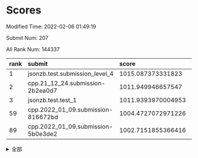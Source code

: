 # Scores

Modified Time: 2022-02-06 01:49:19

Submit Num: 207

All Rank Num: 144337

| rank |               submit               |       score        |       sigma        | pk_num |
| :--- | :--------------------------------- | :----------------- | :----------------- | :----- |
| 1    | jsonzb.test.submission_level_4     | 1015.087373331823  | 0.8723832935832476 | 2786   |
| 2    | cpp.21_12_24.submission-2b2ea0d7   | 1011.949946657547  | 0.7629830264311309 | 2792   |
| 3    | jsonzb.test.test_1                 | 1011.9393970004953 | 0.8026338187349054 | 2790   |
| 59   | cpp.2022_01_09.submission-816672bd | 1004.4727072971226 | 0.7185641333737685 | 2787   |
| 89   | cpp.2022_01_09.submission-5b0e3de2 | 1002.7151855366416 | 0.7093743363180606 | 2788   |


<details>
<summary>全部</summary>

| rank |                 submit                 |       score        |       sigma        | pk_num |
| :--- | :------------------------------------- | :----------------- | :----------------- | :----- |
| 1    | jsonzb.test.submission_level_4         | 1015.087373331823  | 0.8723832935832476 | 2786   |
| 2    | cpp.21_12_24.submission-2b2ea0d7       | 1011.949946657547  | 0.7629830264311309 | 2792   |
| 3    | jsonzb.test.test_1                     | 1011.9393970004953 | 0.8026338187349054 | 2790   |
| 4    | gobigger.level_3.submission_level_3_14 | 1011.5860027063001 | 0.763592844392821  | 2784   |
| 5    | gobigger.level_3.submission_level_3_45 | 1011.5235556473359 | 0.7852022337479233 | 2792   |
| 6    | gobigger.level_3.submission_level_3_48 | 1011.451487644571  | 0.7798476378061036 | 2788   |
| 7    | gobigger.level_3.submission_level_3_46 | 1011.2762142699036 | 0.7854004675659496 | 2786   |
| 8    | gobigger.level_3.submission_level_3_35 | 1011.0537316971447 | 0.7861692554167297 | 2785   |
| 9    | gobigger.level_3.submission_level_3_6  | 1011.0190272885776 | 0.7466363987486523 | 2785   |
| 10   | gobigger.level_3.submission_level_3_42 | 1010.9869136760037 | 0.7732244400339062 | 2792   |
| 11   | gobigger.level_3.submission_level_3_28 | 1010.8325339608034 | 0.759524690059994  | 2790   |
| 12   | gobigger.level_3.submission_level_3_36 | 1010.8179237449158 | 0.7789090042102129 | 2794   |
| 13   | gobigger.level_3.submission_level_3_43 | 1010.8167457949888 | 0.7728944543811976 | 2796   |
| 14   | gobigger.level_3.submission_level_3_40 | 1010.8076658365931 | 0.7708898623264673 | 2789   |
| 15   | gobigger.level_3.submission_level_3_2  | 1010.7181877492565 | 0.7565257106685481 | 2790   |
| 16   | gobigger.level_3.submission_level_3_12 | 1010.65320729787   | 0.7730346360085142 | 2787   |
| 17   | gobigger.level_3.submission_level_3_39 | 1010.56952509116   | 0.7500753601526312 | 2788   |
| 18   | gobigger.level_3.submission_level_3_4  | 1010.4802778431972 | 0.7526025796274045 | 2791   |
| 19   | gobigger.level_3.submission_level_3_21 | 1010.4271964030022 | 0.7561653258861131 | 2785   |
| 20   | gobigger.level_3.submission_level_3_10 | 1010.400389538619  | 0.7465518051781322 | 2789   |
| 21   | gobigger.level_3.submission_level_3_44 | 1010.2896115340401 | 0.771148929960176  | 2782   |
| 22   | gobigger.level_3.submission_level_3_49 | 1009.9383275030019 | 0.7448792268001676 | 2793   |
| 23   | gobigger.level_3.submission_level_3_1  | 1009.8698354368888 | 0.7501217171915583 | 2789   |
| 24   | gobigger.level_3.submission_level_3_38 | 1009.8500031912299 | 0.7466298479960124 | 2793   |
| 25   | gobigger.level_3.submission_level_3_0  | 1009.785528234141  | 0.7614512614870925 | 2784   |
| 26   | gobigger.level_3.submission_level_3_25 | 1009.7533095485892 | 0.7566574191548716 | 2791   |
| 27   | gobigger.level_3.submission_level_3_33 | 1009.713192580745  | 0.7449479308180234 | 2790   |
| 28   | gobigger.level_3.submission_level_3_8  | 1009.7121658831685 | 0.7566144507610858 | 2794   |
| 29   | gobigger.level_3.submission_level_3_13 | 1009.7011003041412 | 0.7620938844421046 | 2785   |
| 30   | gobigger.level_3.submission_level_3_18 | 1009.6860798626939 | 0.7634868966241477 | 2793   |
| 31   | gobigger.level_3.submission_level_3_15 | 1009.6677281192674 | 0.7476544350286565 | 2791   |
| 32   | gobigger.level_3.submission_level_3_16 | 1009.5397484362907 | 0.739082847617917  | 2787   |
| 33   | gobigger.level_3.submission_level_3_11 | 1009.4759023084932 | 0.7474797076633686 | 2789   |
| 34   | gobigger.level_3.submission_level_3_41 | 1009.4705333368229 | 0.7425382753951395 | 2789   |
| 35   | gobigger.level_3.submission_level_3_17 | 1009.342181356221  | 0.7401850632639988 | 2788   |
| 36   | gobigger.level_3.submission_level_3_27 | 1009.2704187791857 | 0.7599628960392034 | 2791   |
| 37   | gobigger.level_3.submission_level_3_30 | 1009.2683352378187 | 0.7463153094926834 | 2787   |
| 38   | gobigger.level_3.submission_level_3_3  | 1009.1887754268519 | 0.7356535842784152 | 2793   |
| 39   | gobigger.level_3.submission_level_3_37 | 1009.1482060675919 | 0.7536948223292697 | 2791   |
| 40   | gobigger.level_3.submission_level_3_19 | 1009.1050286925202 | 0.7495375592984006 | 2787   |
| 41   | gobigger.level_3.submission_level_3_24 | 1009.05082199529   | 0.7385277518580412 | 2788   |
| 42   | gobigger.level_3.submission_level_3_34 | 1009.0466632389749 | 0.7431828826171302 | 2790   |
| 43   | gobigger.level_3.submission_level_3_20 | 1009.0282391275532 | 0.7580490441625017 | 2791   |
| 44   | gobigger.level_3.submission_level_3_22 | 1008.993260557491  | 0.7714449652054959 | 2785   |
| 45   | gobigger.level_3.submission_level_3_9  | 1008.947438187048  | 0.737993028232779  | 2786   |
| 46   | gobigger.level_3.submission_level_3_5  | 1008.9016297827828 | 0.7543966766121174 | 2790   |
| 47   | gobigger.level_3.submission_level_3_47 | 1008.8280476574446 | 0.7429293007520062 | 2791   |
| 48   | gobigger.level_3.submission_level_3_32 | 1008.7948643088414 | 0.7428815309301041 | 2788   |
| 49   | gobigger.level_3.submission_level_3_23 | 1008.764729379599  | 0.7466548008819867 | 2785   |
| 50   | gobigger.level_3.submission_level_3_7  | 1008.7451794158478 | 0.7302207947270332 | 2787   |
| 51   | gobigger.level_3.submission_level_3_29 | 1008.6808233886178 | 0.7422231979851873 | 2791   |
| 52   | gobigger.level_3.submission_level_3_26 | 1008.4966419322116 | 0.7295175065638287 | 2786   |
| 53   | gobigger.level_3.submission_level_3_31 | 1007.2557109399058 | 0.7456044823576307 | 2792   |
| 54   | gobigger.level_1.submission_level_1_22 | 1005.2983237036531 | 0.7252099506798794 | 2788   |
| 55   | gobigger.level_1.submission_level_1_47 | 1004.7912987651744 | 0.7106656105624236 | 2787   |
| 56   | gobigger.level_1.submission_level_1_44 | 1004.7874139626839 | 0.7201348777291523 | 2789   |
| 57   | gobigger.level_1.submission_level_1_12 | 1004.7363287081074 | 0.7148086619053071 | 2783   |
| 58   | gobigger.level_1.submission_level_1_9  | 1004.6627785027805 | 0.731099178703499  | 2788   |
| 59   | cpp.2022_01_09.submission-816672bd     | 1004.4727072971226 | 0.7185641333737685 | 2787   |
| 60   | gobigger.level_1.submission_level_1_6  | 1004.355654869982  | 0.7072465270937658 | 2791   |
| 61   | gobigger.level_1.submission_level_1_3  | 1004.0622073914255 | 0.7078436260128088 | 2794   |
| 62   | gobigger.level_1.submission_level_1_8  | 1004.0380227242376 | 0.7139894737093049 | 2788   |
| 63   | gobigger.level_1.submission_level_1_24 | 1003.9856995976637 | 0.7171764853973719 | 2789   |
| 64   | gobigger.level_1.submission_level_1_15 | 1003.9006806319925 | 0.7050492516026318 | 2794   |
| 65   | gobigger.level_1.submission_level_1_33 | 1003.8703819111205 | 0.7310006995433925 | 2785   |
| 66   | gobigger.level_1.submission_level_1_27 | 1003.8384946766704 | 0.7159261199782698 | 2789   |
| 67   | gobigger.level_1.submission_level_1_14 | 1003.7653433556832 | 0.7272564712696141 | 2786   |
| 68   | gobigger.level_1.submission_level_1_37 | 1003.667934021834  | 0.7170095864760558 | 2787   |
| 69   | gobigger.level_1.submission_level_1_26 | 1003.6249322605597 | 0.7208946680081391 | 2793   |
| 70   | gobigger.level_1.submission_level_1_1  | 1003.6235320201084 | 0.7161572925189129 | 2791   |
| 71   | gobigger.level_1.submission_level_1_35 | 1003.6113426415573 | 0.7163262810487762 | 2785   |
| 72   | gobigger.level_1.submission_level_1_41 | 1003.6071013592182 | 0.7226632595433782 | 2788   |
| 73   | gobigger.level_1.submission_level_1_29 | 1003.601480248659  | 0.7249090588374223 | 2787   |
| 74   | gobigger.level_1.submission_level_1_7  | 1003.5823835403743 | 0.7155712013775349 | 2787   |
| 75   | gobigger.level_1.submission_level_1_17 | 1003.5602084588709 | 0.7213852988416749 | 2788   |
| 76   | gobigger.level_1.submission_level_1_31 | 1003.4837856440453 | 0.7202119897605191 | 2791   |
| 77   | gobigger.level_1.submission_level_1_43 | 1003.4109952226662 | 0.7179152221059056 | 2796   |
| 78   | gobigger.level_1.submission_level_1_42 | 1003.3726126646593 | 0.7025976339970753 | 2795   |
| 79   | gobigger.level_1.submission_level_1_13 | 1003.3571693104172 | 0.715737325217852  | 2790   |
| 80   | gobigger.level_1.submission_level_1_5  | 1003.339130088348  | 0.7185806592540822 | 2789   |
| 81   | gobigger.level_1.submission_level_1_2  | 1003.3294594436293 | 0.7141581663990079 | 2795   |
| 82   | gobigger.level_1.submission_level_1_40 | 1003.1607834890957 | 0.7245604842136736 | 2787   |
| 83   | gobigger.level_1.submission_level_1_34 | 1003.1457845139947 | 0.7106881098070551 | 2780   |
| 84   | gobigger.level_1.submission_level_1_11 | 1003.0549468501182 | 0.7283256003536607 | 2789   |
| 85   | gobigger.level_1.submission_level_1_32 | 1003.0519217329249 | 0.7112293123624438 | 2791   |
| 86   | gobigger.level_1.submission_level_1_21 | 1003.051392786157  | 0.7123958760760731 | 2785   |
| 87   | gobigger.level_1.submission_level_1_38 | 1002.9641066350699 | 0.7236505097733176 | 2787   |
| 88   | gobigger.level_1.submission_level_1_0  | 1002.9192200364702 | 0.7204092953161371 | 2783   |
| 89   | cpp.2022_01_09.submission-5b0e3de2     | 1002.7151855366416 | 0.7093743363180606 | 2788   |
| 90   | gobigger.level_1.submission_level_1_39 | 1002.7103865964018 | 0.7156537250959885 | 2793   |
| 91   | gobigger.level_1.submission_level_1_30 | 1002.7059679289786 | 0.7201806322209148 | 2789   |
| 92   | gobigger.level_1.submission_level_1_18 | 1002.6869082056844 | 0.7120172637268455 | 2793   |
| 93   | gobigger.level_1.submission_level_1_19 | 1002.6256454809801 | 0.7095751907412787 | 2784   |
| 94   | gobigger.level_1.submission_level_1_23 | 1002.6256360449556 | 0.7056990031553911 | 2790   |
| 95   | gobigger.level_1.submission_level_1_46 | 1002.6087271750521 | 0.7191904578850087 | 2788   |
| 96   | gobigger.level_1.submission_level_1_49 | 1002.6046852369205 | 0.7212270201721636 | 2791   |
| 97   | gobigger.level_1.submission_level_1_4  | 1002.4367371022379 | 0.7154046427642653 | 2790   |
| 98   | gobigger.level_1.submission_level_1_45 | 1002.4298777184946 | 0.7142578541909269 | 2792   |
| 99   | gobigger.level_1.submission_level_1_48 | 1002.3560450054522 | 0.7123687950847775 | 2794   |
| 100  | gobigger.level_1.submission_level_1_36 | 1002.2712675845435 | 0.707871842921547  | 2795   |
| 101  | gobigger.level_1.submission_level_1_16 | 1002.2440658324244 | 0.7120800877493545 | 2791   |
| 102  | gobigger.level_1.submission_level_1_20 | 1002.0765195366737 | 0.7049587736714533 | 2788   |
| 103  | gobigger.level_1.submission_level_1_25 | 1001.932390575627  | 0.706276541200943  | 2790   |
| 104  | gobigger.level_1.submission_level_1_28 | 1001.7515232598283 | 0.7106948948808992 | 2791   |
| 105  | gobigger.level_1.submission_level_1_10 | 1001.3420294387655 | 0.7050748837830064 | 2791   |
| 106  | gobigger.random.submission_random_23   | 997.3833773130602  | 0.6993389323965802 | 2790   |
| 107  | gobigger.random.submission_random_25   | 997.2773430610303  | 0.6926201689749358 | 2795   |
| 108  | gobigger.random.submission_random_24   | 996.9632384907994  | 0.721135574105025  | 2784   |
| 109  | gobigger.random.submission_random_46   | 996.9344849045203  | 0.7295141667900324 | 2789   |
| 110  | gobigger.random.submission_random_37   | 996.8909908008992  | 0.7059720546736075 | 2788   |
| 111  | gobigger.random.submission_random_42   | 996.6974514909268  | 0.7046229267313624 | 2786   |
| 112  | gobigger.random.submission_random_17   | 996.682046239034   | 0.7128263382327553 | 2790   |
| 113  | gobigger.random.submission_random_12   | 996.5624679501366  | 0.6980111638322808 | 2792   |
| 114  | gobigger.random.submission_random_48   | 996.5045390390098  | 0.7066807595286589 | 2788   |
| 115  | gobigger.random.submission_random_22   | 996.4547562318646  | 0.7073274309254525 | 2788   |
| 116  | gobigger.random.submission_random_0    | 996.4224039506912  | 0.7063197234208135 | 2790   |
| 117  | gobigger.random.submission_random_14   | 996.3707072817955  | 0.7237427800759493 | 2787   |
| 118  | gobigger.random.submission_random_9    | 996.3550007411365  | 0.7105971283294773 | 2789   |
| 119  | gobigger.random.submission_random_32   | 996.3479233591828  | 0.7081730133704465 | 2788   |
| 120  | gobigger.random.submission_random_8    | 996.3267727453559  | 0.7126606937789838 | 2785   |
| 121  | gobigger.random.submission_random_29   | 996.2634893055556  | 0.702664038542229  | 2788   |
| 122  | gobigger.random.submission_random_15   | 996.2281142457728  | 0.7045277379152268 | 2789   |
| 123  | gobigger.random.submission_random_28   | 996.1336438378761  | 0.7025545893549935 | 2787   |
| 124  | gobigger.random.submission_random_27   | 996.1324788153348  | 0.7021826294163398 | 2790   |
| 125  | gobigger.random.submission_random_45   | 996.1156215853001  | 0.718647154021726  | 2790   |
| 126  | gobigger.random.submission_random_18   | 996.0955812168639  | 0.7126560055005303 | 2791   |
| 127  | gobigger.random.submission_random_16   | 996.0910876672278  | 0.7278863143047657 | 2793   |
| 128  | gobigger.random.submission_random_47   | 996.0901218842138  | 0.7213209846130045 | 2788   |
| 129  | gobigger.random.submission_random_41   | 996.0579300337894  | 0.7131937999026211 | 2790   |
| 130  | gobigger.random.submission_random_6    | 996.0528401565732  | 0.7100687606935516 | 2790   |
| 131  | gobigger.random.submission_random_3    | 996.0384599579443  | 0.7115698524441039 | 2791   |
| 132  | gobigger.random.submission_random_40   | 996.0312325236923  | 0.7205243263692084 | 2785   |
| 133  | gobigger.random.submission_random_7    | 996.0254696009986  | 0.7143054504120094 | 2793   |
| 134  | gobigger.random.submission_random_44   | 995.9182419350502  | 0.6967412083382264 | 2794   |
| 135  | gobigger.random.submission_random_21   | 995.9060146418395  | 0.7272291644441796 | 2791   |
| 136  | gobigger.random.submission_random_5    | 995.8967217095944  | 0.7150699071838786 | 2787   |
| 137  | gobigger.random.submission_random_26   | 995.875655475776   | 0.7061772351569657 | 2787   |
| 138  | gobigger.random.submission_random_20   | 995.8243931492864  | 0.6938446999618214 | 2785   |
| 139  | gobigger.random.submission_random_30   | 995.8151081133832  | 0.7007102485419566 | 2788   |
| 140  | gobigger.random.submission_random_19   | 995.8139826370475  | 0.7070298446465743 | 2793   |
| 141  | gobigger.random.submission_random_2    | 995.732405240549   | 0.722642171120088  | 2788   |
| 142  | gobigger.random.submission_random_39   | 995.6997546215209  | 0.7139045706331887 | 2788   |
| 143  | gobigger.random.submission_random_38   | 995.6962770686201  | 0.6989095857627129 | 2795   |
| 144  | gobigger.random.submission_random_35   | 995.6765379351621  | 0.7072377507392343 | 2791   |
| 145  | gobigger.random.submission_random_4    | 995.6012855546876  | 0.7083737660410905 | 2790   |
| 146  | gobigger.random.submission_random_1    | 995.4102526175664  | 0.7155842077515494 | 2783   |
| 147  | gobigger.random.submission_random_31   | 995.3484151957801  | 0.7147937466854363 | 2790   |
| 148  | gobigger.random.submission_random_33   | 995.297583865694   | 0.7109003789874658 | 2789   |
| 149  | gobigger.random.submission_random_13   | 995.2874918898945  | 0.7292727252173293 | 2790   |
| 150  | gobigger.random.submission_random_11   | 995.2790662295118  | 0.7213760295125656 | 2791   |
| 151  | gobigger.random.submission_random_36   | 995.2682294657728  | 0.7343038338365647 | 2784   |
| 152  | gobigger.random.submission_random_49   | 995.2207168262462  | 0.7092253526213474 | 2791   |
| 153  | gobigger.random.submission_random_34   | 995.1560762817963  | 0.7148635678418881 | 2788   |
| 154  | gobigger.random.submission_random_10   | 995.0553462931966  | 0.7129061171727759 | 2790   |
| 155  | gobigger.random.submission_random_43   | 994.9165867747568  | 0.7251845898517205 | 2789   |
| 156  | gobigger.level_2.submission_level_2_24 | 993.6161694532441  | 0.7422435271825952 | 2790   |
| 157  | gobigger.level_2.submission_level_2_46 | 993.4481593080577  | 0.7184812222952514 | 2790   |
| 158  | gobigger.level_2.submission_level_2_13 | 993.2919006978053  | 0.7448703165642117 | 2790   |
| 159  | gobigger.level_2.submission_level_2_17 | 993.258093255833   | 0.7498027646764066 | 2787   |
| 160  | gobigger.level_2.submission_level_2_10 | 993.2234088905857  | 0.7307896910494801 | 2786   |
| 161  | gobigger.level_2.submission_level_2_41 | 993.1823231827055  | 0.7386299497760451 | 2791   |
| 162  | gobigger.level_2.submission_level_2_16 | 993.1319347998274  | 0.7201629803257331 | 2792   |
| 163  | gobigger.level_2.submission_level_2_35 | 993.1233667819344  | 0.7352057304970007 | 2793   |
| 164  | gobigger.level_2.submission_level_2_38 | 992.9432902037267  | 0.7522285415484562 | 2793   |
| 165  | gobigger.level_2.submission_level_2_11 | 992.9000221883545  | 0.7224586258170826 | 2782   |
| 166  | gobigger.level_2.submission_level_2_27 | 992.8300446476916  | 0.7621242234562676 | 2795   |
| 167  | gobigger.level_2.submission_level_2_6  | 992.7311575921266  | 0.7249149859164373 | 2788   |
| 168  | gobigger.level_2.submission_level_2_7  | 992.7138229220083  | 0.7428685496031278 | 2788   |
| 169  | gobigger.level_2.submission_level_2_45 | 992.6467738682129  | 0.7312774849672925 | 2789   |
| 170  | gobigger.level_2.submission_level_2_22 | 992.6062296016463  | 0.749421113313518  | 2791   |
| 171  | gobigger.level_2.submission_level_2_14 | 992.5418838825619  | 0.72973402073099   | 2790   |
| 172  | gobigger.level_2.submission_level_2_36 | 992.5300112702963  | 0.7373288711388982 | 2785   |
| 173  | gobigger.level_2.submission_level_2_23 | 992.5201780483608  | 0.743417992622155  | 2790   |
| 174  | gobigger.level_2.submission_level_2_30 | 992.487941301586   | 0.7409917014118003 | 2788   |
| 175  | gobigger.level_2.submission_level_2_19 | 992.4823785395405  | 0.7597984004296049 | 2783   |
| 176  | gobigger.level_2.submission_level_2_34 | 992.4329794823661  | 0.7397112698314545 | 2792   |
| 177  | gobigger.level_2.submission_level_2_1  | 992.3555023319842  | 0.7329251528422496 | 2790   |
| 178  | gobigger.level_2.submission_level_2_43 | 992.2638693606951  | 0.7310181830912739 | 2791   |
| 179  | gobigger.level_2.submission_level_2_2  | 992.1644286849033  | 0.762068912059959  | 2790   |
| 180  | gobigger.level_2.submission_level_2_48 | 992.1453368755597  | 0.7332643839257126 | 2788   |
| 181  | gobigger.level_2.submission_level_2_25 | 992.0210177005422  | 0.7478359628273357 | 2785   |
| 182  | gobigger.level_2.submission_level_2_31 | 991.9523726136179  | 0.7535705573643715 | 2792   |
| 183  | gobigger.level_2.submission_level_2_37 | 991.9475218906084  | 0.7604240561552351 | 2788   |
| 184  | gobigger.level_2.submission_level_2_42 | 991.902320226076   | 0.7468824837931474 | 2790   |
| 185  | gobigger.level_2.submission_level_2_12 | 991.9018302699843  | 0.746317887899129  | 2789   |
| 186  | gobigger.level_2.submission_level_2_49 | 991.8908325014899  | 0.7308568952355127 | 2787   |
| 187  | gobigger.level_2.submission_level_2_26 | 991.8501149267055  | 0.7310931811028842 | 2790   |
| 188  | gobigger.level_2.submission_level_2_33 | 991.8182997610145  | 0.7496756996257272 | 2789   |
| 189  | gobigger.level_2.submission_level_2_20 | 991.7993429272368  | 0.7352533550942848 | 2785   |
| 190  | gobigger.level_2.submission_level_2_9  | 991.7515323968831  | 0.7256865793852227 | 2788   |
| 191  | gobigger.level_2.submission_level_2_32 | 991.7438339770093  | 0.7787157416966697 | 2786   |
| 192  | gobigger.level_2.submission_level_2_40 | 991.6952971990625  | 0.747962688408877  | 2788   |
| 193  | gobigger.level_2.submission_level_2_4  | 991.6719004019126  | 0.7594622787957582 | 2785   |
| 194  | gobigger.level_2.submission_level_2_21 | 991.6501687927906  | 0.7411217613858462 | 2791   |
| 195  | gobigger.level_2.submission_level_2_39 | 991.4616863223214  | 0.7662955555309118 | 2789   |
| 196  | gobigger.level_2.submission_level_2_44 | 991.3161411344977  | 0.7400988938913949 | 2791   |
| 197  | gobigger.level_2.submission_level_2_18 | 991.2951970253874  | 0.7594594507424162 | 2795   |
| 198  | gobigger.level_2.submission_level_2_8  | 991.2763515875653  | 0.7750454153573719 | 2788   |
| 199  | gobigger.level_2.submission_level_2_0  | 991.2018208707378  | 0.7622707782802014 | 2788   |
| 200  | gobigger.level_2.submission_level_2_47 | 990.8789219462865  | 0.7652342562848637 | 2792   |
| 201  | gobigger.level_2.submission_level_2_28 | 990.8013119230653  | 0.7563924641660777 | 2789   |
| 202  | gobigger.level_2.submission_level_2_15 | 990.5495750561101  | 0.7843109307512847 | 2795   |
| 203  | gobigger.level_2.submission_level_2_29 | 990.4401102564843  | 0.7539144629120407 | 2788   |
| 204  | gobigger.level_2.submission_level_2_3  | 989.8815132142578  | 0.775948044311565  | 2792   |
| 205  | gobigger.level_2.submission_level_2_5  | 989.5158224110204  | 0.793238655533199  | 2793   |
| 206  | gobigger.none.submission_none_0        | 976.693998058394   | 1.4033177397066874 | 2790   |
| 207  | gobigger.none.submission_none_1        | 974.1720487115783  | 1.5959193488154928 | 2784   |

</details>